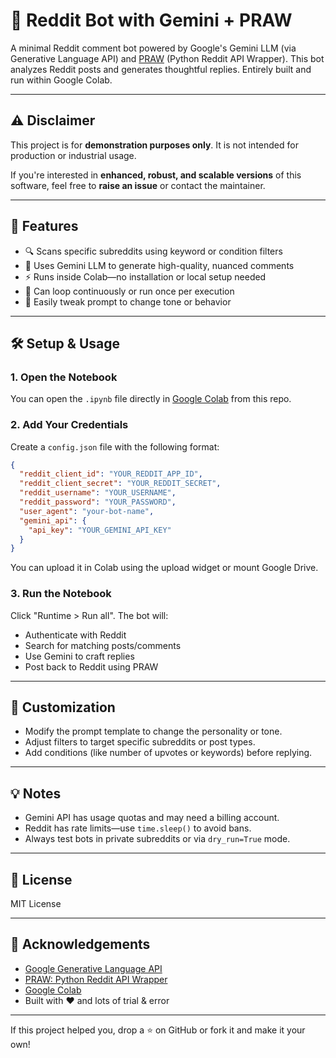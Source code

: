 # 🤖 Reddit Bot with Gemini + PRAW

A minimal Reddit comment bot powered by Google's Gemini LLM (via Generative Language API) and [PRAW](https://praw.readthedocs.io/) (Python Reddit API Wrapper). This bot analyzes Reddit posts and generates thoughtful replies. Entirely built and run within Google Colab.

---

## ⚠️ Disclaimer

This project is for **demonstration purposes only**. It is not intended for production or industrial usage.

If you're interested in **enhanced, robust, and scalable versions** of this software, feel free to **raise an issue** or contact the maintainer.

---


## 🚀 Features

- 🔍 Scans specific subreddits using keyword or condition filters
- 🧠 Uses Gemini LLM to generate high-quality, nuanced comments
- ⚡ Runs inside Colab—no installation or local setup needed
- 🔁 Can loop continuously or run once per execution
- 📝 Easily tweak prompt to change tone or behavior

---

## 🛠️ Setup & Usage

### 1. Open the Notebook
You can open the `.ipynb` file directly in [Google Colab](https://colab.research.google.com/) from this repo.

### 2. Add Your Credentials
Create a `config.json` file with the following format:

```json
{
  "reddit_client_id": "YOUR_REDDIT_APP_ID",
  "reddit_client_secret": "YOUR_REDDIT_SECRET",
  "reddit_username": "YOUR_USERNAME",
  "reddit_password": "YOUR_PASSWORD",
  "user_agent": "your-bot-name",
  "gemini_api": {
    "api_key": "YOUR_GEMINI_API_KEY"
  }
}
```

You can upload it in Colab using the upload widget or mount Google Drive.

### 3. Run the Notebook
Click "Runtime > Run all". The bot will:
- Authenticate with Reddit
- Search for matching posts/comments
- Use Gemini to craft replies
- Post back to Reddit using PRAW

---

## 🧠 Customization

- Modify the prompt template to change the personality or tone.
- Adjust filters to target specific subreddits or post types.
- Add conditions (like number of upvotes or keywords) before replying.

---

## 💡 Notes

- Gemini API has usage quotas and may need a billing account.
- Reddit has rate limits—use `time.sleep()` to avoid bans.
- Always test bots in private subreddits or via `dry_run=True` mode.

---

## 📜 License

MIT License

---

## 🙏 Acknowledgements

- [Google Generative Language API](https://ai.google.dev/)
- [PRAW: Python Reddit API Wrapper](https://praw.readthedocs.io/)
- [Google Colab](https://colab.research.google.com/)
- Built with ❤️ and lots of trial & error

---

If this project helped you, drop a ⭐ on GitHub or fork it and make it your own!
